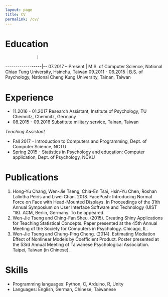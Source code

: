 ```yaml
---
layout: page
title: CV
permalink: /cv/
---
```


# Education
                  |
------------------|--
07.2017 – Present | M.S. of Computer Science, National Chiao Tung University, Hsinchu, Taiwan
09.2011 - 06.2015 | B.S. of Psychology, National Cheng Kung University, Tainan, Taiwan

# Experience
* 11.2016 - 01.2017  Research Assistant, Institute of Psychology, TU Chemnitz, Chemnitz, Germany
* 08.2015 - 09.2016  Substitute military service, Tainan, Taiwan

_Teaching Assistant_
* Fall 2017 - Introduction to Computers and Programming, Dept. of Computer Science, NCTU
* Spring 2015 - Statistics in Psychology and education: Computer application, Dept. of Psychology, NCKU

# Publications
1. Hong-Yu Chang, Wen-Jie Tseng, Chia-En Tsai, Hsin-Yu Chen, Roshan Lalintha Peiris and Liwei Chan. 2018. FacePush: Introducing Normal Force on Face with Head-Mounted Displays. In Proceedings of the 31th Annual Symposium on User Interface Software and Technology (UIST '18). ACM, Berlin, Germany. To be appeared.
2. Wen-Jie Tseng and Ching-Fan Sheu. (2015). Creating Shiny Applications for Teaching Statistical Concepts. Paper presented at the 45th Annual Meeting of the Society for Computers in Psychology. Chicago, IL.
3. Wen-Jie Tseng and Chung-Ping Cheng. (2014). Estimating Mediation Effect of Nonlinear Models by Coefficient Product. Poster presented at the 53rd Annual Meeting of Taiwanese Psychological Association. Taipei, Taiwan (in Chinese).

# Skills
* Programming languages: Python, C, Arduino, R, Unity
* Languages: English, German, Chinese, Taiwanese